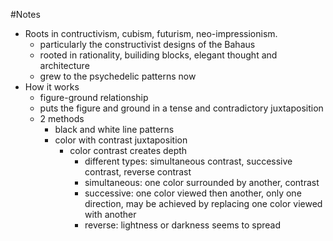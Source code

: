 #Notes
- Roots in contructivism, cubism, futurism, neo-impressionism.
    + particularly the constructivist designs of the Bahaus
    + rooted in rationality, builiding blocks, elegant thought and architecture
    + grew to the psychedelic patterns now
- How it works
    + figure-ground relationship
    + puts the figure and ground in a tense and contradictory juxtaposition
    + 2 methods
        - black and white line patterns
        - color with contrast juxtaposition
            + color contrast creates depth
                * different types: simultaneous contrast, successive contrast, reverse contrast
                * simultaneous: one color surrounded by another, contrast
                * successive: one color viewed then another, only one direction, may be achieved by replacing one color viewed with another
                * reverse: lightness or darkness seems to spread
